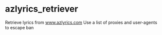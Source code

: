 # azlyrics_retriever
Retrieve lyrics from www.azlyrics.com
Use a list of proxies and user-agents to escape ban
